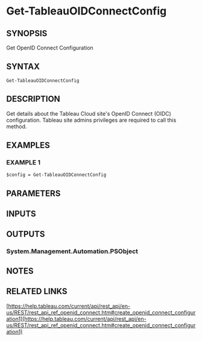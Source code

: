 # Get-TableauOIDConnectConfig

## SYNOPSIS
Get OpenID Connect Configuration

## SYNTAX

```
Get-TableauOIDConnectConfig
```

## DESCRIPTION
Get details about the Tableau Cloud site's OpenID Connect (OIDC) configuration.
Tableau site admins privileges are required to call this method.

## EXAMPLES

### EXAMPLE 1
```
$config = Get-TableauOIDConnectConfig
```

## PARAMETERS

## INPUTS

## OUTPUTS

### System.Management.Automation.PSObject
## NOTES

## RELATED LINKS

[https://help.tableau.com/current/api/rest_api/en-us/REST/rest_api_ref_openid_connect.htm#create_openid_connect_configuration1](https://help.tableau.com/current/api/rest_api/en-us/REST/rest_api_ref_openid_connect.htm#create_openid_connect_configuration1)

